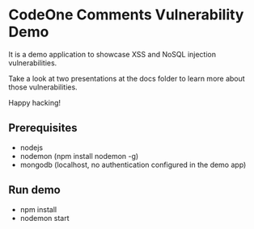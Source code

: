 CodeOne Comments Vulnerability Demo 
===================================

It is a demo application to showcase XSS and NoSQL injection vulnerabilities.

Take a look at two presentations at the docs folder to learn more about those vulnerabilities.

Happy hacking!

Prerequisites
-------------

  * nodejs
  * nodemon (npm install nodemon -g)
  * mongodb (localhost, no authentication configured in the demo app)
  
Run demo
--------

  * npm install
  * nodemon start
  

